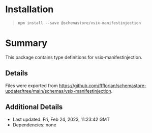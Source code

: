 # Installation
> `npm install --save @schemastore/vsix-manifestinjection`

# Summary
This package contains type definitions for vsix-manifestinjection.

## Details
Files were exported from https://github.com/ffflorian/schemastore-updater/tree/main/schemas/vsix-manifestinjection.

## Additional Details
* Last updated: Fri, Feb 24, 2023, 11:23:42 GMT
* Dependencies: none
